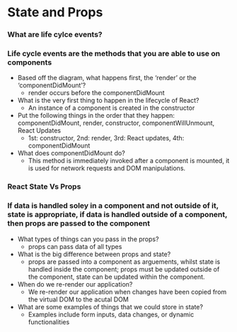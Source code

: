 # State and Props

### What are life cylce events?
### Life cycle events are the methods that you are able to use on components

- Based off the diagram, what happens first, the ‘render’ or the ‘componentDidMount’?
  - render occurs before the componentDidMount
- What is the very first thing to happen in the lifecycle of React?
  - An instance of a component is created in the constructor 
- Put the following things in the order that they happen: componentDidMount, render, constructor, componentWillUnmount, React Updates
  - 1st: constructor, 2nd: render, 3rd: React updates, 4th: componentDidMount
- What does componentDidMount do?
  - This method is immediately invoked after a component is mounted, it is used for network requests and DOM manipulations.

### React State Vs Props

### If data is handled soley in a component and not outside of it, state is appropriate, if data is handled outside of a component, then props are passed to the component

- What types of things can you pass in the props?
  - props can pass data of all types
- What is the big difference between props and state?
  - props are passed into a component as arguements, whilst state is handled inside the component; props must be updated outside of the component, state can be updated within the component.
- When do we re-render our application?
  - We re-render our application when changes have been copied from the virtual DOM to the acutal DOM
- What are some examples of things that we could store in state?
  - Examples include form inputs, data changes, or dynamic functionalities
